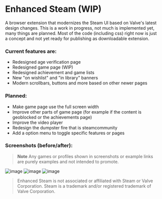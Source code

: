 # Enhanced Steam (WIP)

A browser extension that modernizes the Steam UI based on Valve's latest design changes.
This is a work in progress, not much is implemented yet, many things are planned.
Most of the code (including css) right now is just a concept and not yet ready for publishing as downloadable extension.

### Current features are:
- Redesigned age verification page
- Redesigned game page (WIP)
- Redesigned achievement and game lists
- New "on wishlist" and "in library" banners
- Modern scrollbars, buttons and more based on other newer pages

### Planned:
- Make game page use the full screen width
- Improve other parts of game page (for example if the content is geoblocked or the achievements page)
- Improve the video player
- Redesign the dumpster fire that is steamcommunity
- Add a option menu to toggle specific features or pages

### Screenshots (before/after):
> **Note**
> Any games or profiles shown in screenshots or example links are purely examples and not intended to promote.

![image](https://user-images.githubusercontent.com/57044042/198393137-b35c51aa-8327-4469-a764-da83ba524f5d.png)
![image](https://user-images.githubusercontent.com/57044042/198393150-5a3ac349-bf86-418e-97f4-44538c2530e3.png)
![image](https://user-images.githubusercontent.com/57044042/201189438-f97bb0b9-7054-469c-9cd6-08a96b16985b.png)

> Enhanced Steam is not associated or affiliated with Steam or Valve Corporation. Steam is a trademark and/or registered trademark of Valve Corporation.
